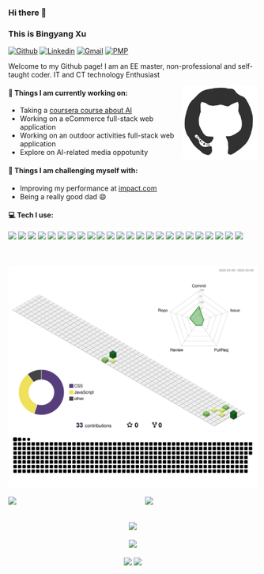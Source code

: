 ### Hi there 👋 
### This is Bingyang Xu

[![Github](https://img.shields.io/badge/-Github-000?style=flat&logo=Github&logoColor=white)](https://github.com/xubingyang)
[![Linkedin](https://img.shields.io/badge/-LinkedIn-blue?style=flat&logo=Linkedin&logoColor=white)](https://www.linkedin.com/in/bingyangxu/)
[![Gmail](https://img.shields.io/badge/-Gmail-c14438?style=flat&logo=Gmail&logoColor=white)](mailto:hi.xubingyang@gmail.com)
[![PMP](https://img.shields.io/badge/PMP-Certified-brightgreen?style=flat&logoColor=white)](https://www.credly.com/badges/820c538f-384d-4ed7-bb7f-87f21dfcf136/linked_in_profile)

Welcome to my Github page! I am an EE master, non-professional and self-taught coder.
IT and CT technology Enthusiast

<img align="right" src="assets/images/github-logo.gif" width="30%" height="auto" />


#### 🌱 Things I am currently working on: 
- Taking a [coursera course about AI](https://www.coursera.org/learn/ai-for-everyone)
- Working on a eCommerce full-stack web application
- Working on an outdoor activities full-stack web application
- Explore on AI-related media oppotunity

#### :muscle: Things I am challenging myself with:
- Improving my performance at [impact.com](https://impact.com)
- Being a really good dad :smile:

#### :computer: Tech I use: 
<div style="text-align:left">
<img src="https://img.shields.io/badge/-HTML5-E34F26?style=flat&logo=html5&logoColor=white">
<img src="https://img.shields.io/badge/-CSS3-1572B6?style=flat&logo=css3&logoColor=white">
<img src="https://img.shields.io/badge/-JavaScript-eed718?style=flat&logo=javascript&logoColor=white">
<img src="https://img.shields.io/badge/-Sass-cc6699?style=flat&logo=sass&logoColor=white">
<img src="https://img.shields.io/badge/-Bootstrap-563D7C?style=flat&logo=bootstrap&logoColor=white">
<img src="https://img.shields.io/badge/Tailwind_CSS-38B2AC?style=flat&logo=tailwind-css&logoColor=white">
<img src="https://img.shields.io/badge/-React-000000?style=flat&logo=react&logoColor=white">
<img src="https://img.shields.io/badge/-MongoDB-4DB33D?style=flat&logo=mongodb&logoColor=white">
<img src="https://img.shields.io/badge/-GraphQL-e535ab?style=flat&logo=graphql&logoColor=white">
<img src="https://img.shields.io/badge/-MySQL-F29111?style=flat&logo=mysql&logoColor=white">
<img src="https://img.shields.io/badge/-Express.js-787878?style=flat">
<img src="https://img.shields.io/badge/-Node.js-3C873A?style=flat&logo=Node.js&logoColor=white">
<img src="https://img.shields.io/badge/-Firebase-FFA611?style=flat&logo=firebase&logoColor=white">
<img src="http://img.shields.io/badge/-Git-F1502F?style=flat&logo=git&logoColor=white">
<img src="http://img.shields.io/badge/-Github-000000?style=flat&logo=github&logoColor=white">
<img src="http://img.shields.io/badge/-VS_Code-007ACC?style=flat&logo=visual_studio_code&logoColor=white">
<img src="http://img.shields.io/badge/-Heroku-430098?style=flat&logo=heroku&logoColor=white">
<img src="http://img.shields.io/badge/-Vercel-black?style=flat&logo=vercel&logoColor=white">
<img src="https://img.shields.io/badge/Netlify-00C7B7?style=flat&logo=netlify&logoColor=white">
<img src="http://img.shields.io/badge/-Google_Cloud_Platform-4285F4?style=flat&logo=google_cloud&logoColor=white">
<img src="https://img.shields.io/badge/Amazon_AWS-FF9900?style=flat&logo=amazonaws&logoColor=white">
<img src="https://img.shields.io/badge/Cloudflare-F38020?style=flat&logo=Cloudflare&logoColor=white">
<img src="https://img.shields.io/badge/Microsoft_Azure-0089D6?style=flat&logo=microsoft-azure&logoColor=white">
<img src="https://img.shields.io/badge/Twilio-F22F46?style=flat&logo=Twilio&logoColor=white">
</div>
<br >
<br >
<br >
<div style="text-align:center">
<img src="profile-3d-contrib/profile-green-animate.svg" />
<img src="https://raw.githubusercontent.com/xubingyang/xubingyang/output/github-contribution-grid-snake.svg" />
</div>

<br >
<div style="text-align:center">
<img align="left" style="width:45%" src="https://github-readme-stats.vercel.app/api?username=xubingyang&hide_border=true" />
<img align="right" style="width:45%" src="https://github-readme-stats.vercel.app/api/top-langs/?username=xubingyang&layout=compact&hide_border=true" />
</div>
<br >
<br >
<br >
<div style="text-align:center">
<img src="https://github-readme-activity-graph.cyclic.app/graph?username=xubingyang&theme=github-light" />
</div>
<br >
<div style="text-align:center">
<img src="https://streak-stats.demolab.com/?user=xubingyang" />
</div>
<br >
<div style="text-align:center">
<img src="https://visitor-badge.laobi.icu/badge?page_id=xubingyang.xubingyang" />
<img src="https://gpvc.arturio.dev/xubingyang" />
</div>
